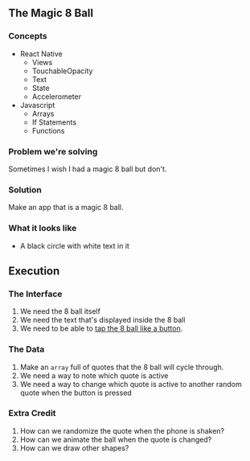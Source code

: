 ## The Magic 8 Ball

### Concepts
- React Native
  - Views
  - TouchableOpacity
  - Text
  - State
  - Accelerometer
- Javascript
  - Arrays
  - If Statements
  - Functions

### Problem we're solving
Sometimes I wish I had a magic 8 ball but don't.

### Solution
Make an app that is a magic 8 ball.

### What it looks like
- A black circle with white text in it

## Execution

### The Interface
1) We need the 8 ball itself
2) We need the text that's displayed inside the 8 ball
3) We need to be able to [tap the 8 ball like a button](https://facebook.github.io/react-native/docs/touchableopacity.html).


### The Data
1) Make an `array` full of quotes that the 8 ball will cycle through.
2) We need a way to note which quote is active
3) We need a way to change which quote is active to another random quote when the button is pressed

### Extra Credit
1) How can we randomize the quote when the phone is shaken?
2) How can we animate the ball when the quote is changed?
3) How can we draw other shapes?
